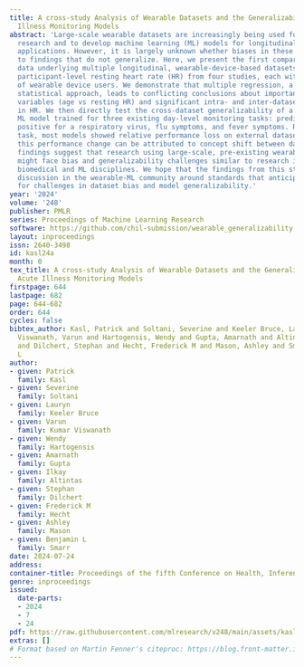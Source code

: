 ```yaml
---
title: A cross-study Analysis of Wearable Datasets and the Generalizability of Acute
  Illness Monitoring Models
abstract: 'Large-scale wearable datasets are increasingly being used for biomedical
  research and to develop machine learning (ML) models for longitudinal health monitoring
  applications. However, it is largely unknown whether biases in these datasets lead
  to findings that do not generalize. Here, we present the first comparison of the
  data underlying multiple longitudinal, wearable-device-based datasets. We examine
  participant-level resting heart rate (HR) from four studies, each with thousands
  of wearable device users. We demonstrate that multiple regression, a community standard
  statistical approach, leads to conflicting conclusions about important demographic
  variables (age vs resting HR) and significant intra- and inter-dataset differences
  in HR. We then directly test the cross-dataset generalizability of a commonly used
  ML model trained for three existing day-level monitoring tasks: prediction of testing
  positive for a respiratory virus, flu symptoms, and fever symptoms. Regardless of
  task, most models showed relative performance loss on external datasets; most of
  this performance change can be attributed to concept shift between datasets. These
  findings suggest that research using large-scale, pre-existing wearable datasets
  might face bias and generalizability challenges similar to research in more established
  biomedical and ML disciplines. We hope that the findings from this study will encourage
  discussion in the wearable-ML community around standards that anticipate and account
  for challenges in dataset bias and model generalizability.'
year: '2024'
volume: '248'
publisher: PMLR
series: Proceedings of Machine Learning Research
software: https://github.com/chil-submission/wearable_generalizability
layout: inproceedings
issn: 2640-3498
id: kasl24a
month: 0
tex_title: A cross-study Analysis of Wearable Datasets and the Generalizability of
  Acute Illness Monitoring Models
firstpage: 644
lastpage: 682
page: 644-682
order: 644
cycles: false
bibtex_author: Kasl, Patrick and Soltani, Severine and Keeler Bruce, Lauryn and Kumar
  Viswanath, Varun and Hartogensis, Wendy and Gupta, Amarnath and Altintas, Ilkay
  and Dilchert, Stephan and Hecht, Frederick M and Mason, Ashley and Smarr, Benjamin
  L
author:
- given: Patrick
  family: Kasl
- given: Severine
  family: Soltani
- given: Lauryn
  family: Keeler Bruce
- given: Varun
  family: Kumar Viswanath
- given: Wendy
  family: Hartogensis
- given: Amarnath
  family: Gupta
- given: Ilkay
  family: Altintas
- given: Stephan
  family: Dilchert
- given: Frederick M
  family: Hecht
- given: Ashley
  family: Mason
- given: Benjamin L
  family: Smarr
date: 2024-07-24
address:
container-title: Proceedings of the fifth Conference on Health, Inference, and Learning
genre: inproceedings
issued:
  date-parts:
  - 2024
  - 7
  - 24
pdf: https://raw.githubusercontent.com/mlresearch/v248/main/assets/kasl24a/kasl24a.pdf
extras: []
# Format based on Martin Fenner's citeproc: https://blog.front-matter.io/posts/citeproc-yaml-for-bibliographies/
---
```

